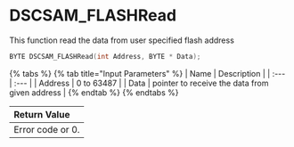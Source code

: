 # DSCSAM\_FLASHRead

This function read the data from user specified flash address

```c
BYTE DSCSAM_FLASHRead(int Address, BYTE * Data);
```

{% tabs %}
{% tab title="Input Parameters" %}
| Name | Description |
| :--- | :--- |
| Address | 0 to 63487 |
| Data | pointer to receive the data from given address |
{% endtab %}
{% endtabs %}

| Return Value |
| :--- |
| Error code or 0. |

[  
](https://app.gitbook.com/@diamondsystems/s/samd51-api-user-manual/9.-samd51-apis/dscsam_fancontrol)


